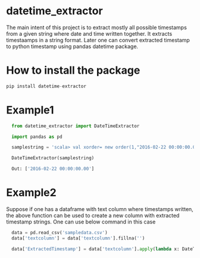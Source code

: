 # datetime_extractor
The main intent of this project is to extract mostly all possible timestamps from a given string where date and time written together. It extracts timestaamps in a string format. Later one can convert extracted timestamp to python timestamp using pandas datetime package.

# How to install the package
``` python
pip install datetime-extractor
```
# Example1
``` python
  from datetime_extractor import DateTimeExtractor

  import pandas as pd

  samplestring = 'scala> val xorder= new order(1,"2016-02-22 00:00:00.00",100,"COMPLETED")'

  DateTimeExtractor(samplestring)

  Out: ['2016-02-22 00:00:00.00']
```
# Example2
Suppose if one has a dataframe with text column where timestamps written, the above function can be used to create a new column with extracted timestamp strings. One can use below command in this case
``` python
  data = pd.read_csv('sampledata.csv')
  data['textcolumn'] = data['textcolumn'].fillna('')

  data['ExtractedTimestamp'] = data['textcolumn'].apply(lambda x: DateTimeExtractor(str(x)))
```
